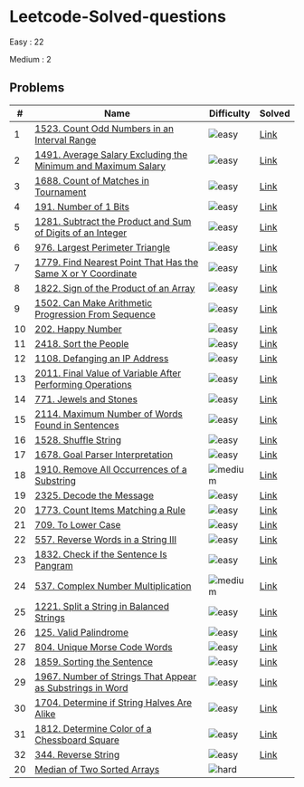 # Leetcode-Solved-questions
Easy : 22

Medium : 2


## Problems
 **#** | **Name** | **Difficulty** | **Solved** 
---|---|---|---
 1 | [1523. Count Odd Numbers in an Interval Range](https://leetcode.com/problems/count-odd-numbers-in-an-interval-range/description/) | ![easy](https://img.shields.io/badge/-Easy-green) |  [Link](https://leetcode.com/problems/count-odd-numbers-in-an-interval-range/submissions/858251531/)
 2 | [1491. Average Salary Excluding the Minimum and Maximum Salary](https://leetcode.com/problems/average-salary-excluding-the-minimum-and-maximum-salary/) | ![easy](https://img.shields.io/badge/-Easy-green) |  [Link](https://leetcode.com/problems/average-salary-excluding-the-minimum-and-maximum-salary/submissions/858584591/)
 3 | [1688. Count of Matches in Tournament](https://leetcode.com/problems/count-of-matches-in-tournament/description/) | ![easy](https://img.shields.io/badge/-Easy-green) | [Link](https://leetcode.com/problems/count-of-matches-in-tournament/submissions/881927246/) 
 4 | [191. Number of 1 Bits](https://leetcode.com/problems/number-of-1-bits/) | ![easy](https://img.shields.io/badge/-Easy-green) |  [Link](https://leetcode.com/problems/number-of-1-bits/submissions/858592544/)
 5 | [1281. Subtract the Product and Sum of Digits of an Integer](https://leetcode.com/problems/subtract-the-product-and-sum-of-digits-of-an-integer/) | ![easy](https://img.shields.io/badge/-Easy-green) |  [Link](https://leetcode.com/problems/subtract-the-product-and-sum-of-digits-of-an-integer/submissions/858594109/)
 6 | [976. Largest Perimeter Triangle](https://leetcode.com/problems/largest-perimeter-triangle/) | ![easy](https://img.shields.io/badge/-Easy-green) |  [Link](https://leetcode.com/problems/largest-perimeter-triangle/submissions/859069248/)
 7 | [1779. Find Nearest Point That Has the Same X or Y Coordinate](https://leetcode.com/problems/find-nearest-point-that-has-the-same-x-or-y-coordinate/) | ![easy](https://img.shields.io/badge/-Easy-green) |  [Link](https://leetcode.com/problems/find-nearest-point-that-has-the-same-x-or-y-coordinate/submissions/859103731/)
 8 | [1822. Sign of the Product of an Array](https://leetcode.com/problems/sign-of-the-product-of-an-array/) | ![easy](https://img.shields.io/badge/-Easy-green) |  [Link](https://leetcode.com/problems/sign-of-the-product-of-an-array/submissions/859644276/)
 9 | [1502. Can Make Arithmetic Progression From Sequence](https://leetcode.com/problems/can-make-arithmetic-progression-from-sequence/) | ![easy](https://img.shields.io/badge/-Easy-green) |  [Link](https://leetcode.com/problems/can-make-arithmetic-progression-from-sequence/submissions/859652916/)
 10 | [202. Happy Number](https://leetcode.com/problems/happy-number/description/) | ![easy](https://img.shields.io/badge/-Easy-green) |  [Link](https://leetcode.com/problems/happy-number/submissions/859832412/)
 11 | [2418. Sort the People](https://leetcode.com/problems/sort-the-people/description/) | ![easy](https://img.shields.io/badge/-Easy-green) |  [Link](https://leetcode.com/problems/sort-the-people/submissions/860310862/)
 12 | [1108. Defanging an IP Address](https://leetcode.com/problems/defanging-an-ip-address/) | ![easy](https://img.shields.io/badge/-Easy-green) |  [Link](https://leetcode.com/problems/defanging-an-ip-address/submissions/860612884/)
 13 | [2011. Final Value of Variable After Performing Operations](https://leetcode.com/problems/final-value-of-variable-after-performing-operations/) | ![easy](https://img.shields.io/badge/-Easy-green) |  [Link](https://leetcode.com/problems/final-value-of-variable-after-performing-operations/submissions/860619296/)
 14 | [771. Jewels and Stones](https://leetcode.com/problems/jewels-and-stones/) | ![easy](https://img.shields.io/badge/-Easy-green) |  [Link](https://leetcode.com/problems/jewels-and-stones/submissions/861209040/)
 15 | [2114. Maximum Number of Words Found in Sentences](https://leetcode.com/problems/maximum-number-of-words-found-in-sentences/) | ![easy](https://img.shields.io/badge/-Easy-green) |  [Link](https://leetcode.com/problems/maximum-number-of-words-found-in-sentences/submissions/861711635/)
 16 | [1528. Shuffle String](https://leetcode.com/problems/shuffle-string/) | ![easy](https://img.shields.io/badge/-Easy-green) |  [Link](https://leetcode.com/problems/shuffle-string/submissions/862204965/)
 17 | [1678. Goal Parser Interpretation](https://leetcode.com/problems/goal-parser-interpretation/) | ![easy](https://img.shields.io/badge/-Easy-green) |  [Link](https://leetcode.com/problems/goal-parser-interpretation/submissions/862217963/)
 18 | [1910. Remove All Occurrences of a Substring](https://leetcode.com/problems/remove-all-occurrences-of-a-substring/) | ![medium](https://img.shields.io/badge/-Medium-yellow) | [Link](https://leetcode.com/problems/remove-all-occurrences-of-a-substring/submissions/862234483/) 
 19 | [2325. Decode the Message](https://leetcode.com/problems/decode-the-message/) | ![easy](https://img.shields.io/badge/-Easy-green) |  [Link](https://leetcode.com/problems/decode-the-message/submissions/862776937/)
 20 | [1773. Count Items Matching a Rule](https://leetcode.com/problems/count-items-matching-a-rule/) | ![easy](https://img.shields.io/badge/-Easy-green) |  [Link](https://leetcode.com/problems/count-items-matching-a-rule/submissions/863332386/)
 21 | [709. To Lower Case](https://leetcode.com/problems/to-lower-case/) | ![easy](https://img.shields.io/badge/-Easy-green) |  [Link](https://leetcode.com/problems/to-lower-case/submissions/863335302/)
 22 | [557. Reverse Words in a String III](https://leetcode.com/problems/reverse-words-in-a-string-iii/) | ![easy](https://img.shields.io/badge/-Easy-green) |  [Link](https://leetcode.com/problems/reverse-words-in-a-string-iii/submissions/863354698/)
 23 | [1832. Check if the Sentence Is Pangram](https://leetcode.com/problems/check-if-the-sentence-is-pangram/) | ![easy](https://img.shields.io/badge/-Easy-green) |  [Link](https://leetcode.com/problems/check-if-the-sentence-is-pangram/submissions/863843783/)
 24 | [537. Complex Number Multiplication](https://leetcode.com/problems/complex-number-multiplication/) | ![medium](https://img.shields.io/badge/-Medium-yellow) |  [Link](https://leetcode.com/problems/complex-number-multiplication/submissions/863892659/)
 25 | [1221. Split a String in Balanced Strings](https://leetcode.com/problems/split-a-string-in-balanced-strings/) | ![easy](https://img.shields.io/badge/-Easy-green) |  [Link](https://leetcode.com/problems/split-a-string-in-balanced-strings/submissions/864377492/)
 26 | [125. Valid Palindrome](https://leetcode.com/problems/valid-palindrome/) | ![easy](https://img.shields.io/badge/-Easy-green) |  [Link](https://leetcode.com/problems/valid-palindrome/submissions/864836945/)
 27 | [804. Unique Morse Code Words](https://leetcode.com/problems/unique-morse-code-words/) | ![easy](https://img.shields.io/badge/-Easy-green) |  [Link](https://leetcode.com/problems/unique-morse-code-words/submissions/865382082/)
 28 | [1859. Sorting the Sentence](https://leetcode.com/problems/sorting-the-sentence/) | ![easy](https://img.shields.io/badge/-Easy-green) |  [Link](https://leetcode.com/problems/sorting-the-sentence/submissions/865906823/)
 29 | [1967. Number of Strings That Appear as Substrings in Word](https://leetcode.com/problems/number-of-strings-that-appear-as-substrings-in-word/) | ![easy](https://img.shields.io/badge/-Easy-green) |  [Link](https://leetcode.com/problems/number-of-strings-that-appear-as-substrings-in-word/submissions/866460554/)
 30 | [1704. Determine if String Halves Are Alike](https://leetcode.com/problems/determine-if-string-halves-are-alike/) | ![easy](https://img.shields.io/badge/-Easy-green) |  [Link](https://leetcode.com/problems/determine-if-string-halves-are-alike/submissions/867087738/)
 31 | [1812. Determine Color of a Chessboard Square](https://leetcode.com/problems/determine-color-of-a-chessboard-square/) | ![easy](https://img.shields.io/badge/-Easy-green) |  [Link](https://leetcode.com/problems/determine-color-of-a-chessboard-square/submissions/867612950/)
 32 | [344. Reverse String](https://leetcode.com/problems/reverse-string/) | ![easy](https://img.shields.io/badge/-Easy-green) |  [Link](https://leetcode.com/problems/reverse-string/submissions/867614650/)
 20 | [Median of Two Sorted Arrays](https://leetcode.com/problems/median-of-two-sorted-arrays/) | ![hard](https://img.shields.io/badge/-Hard-red) |  
